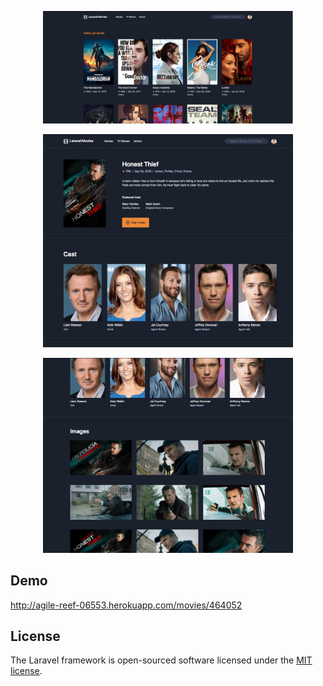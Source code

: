 <p align="center"><img src="https://raw.githubusercontent.com/dedymuswar/laravelmovies/master/public/img/capture.png" width="400"></p>
<p align="center"><img src="https://raw.githubusercontent.com/dedymuswar/laravelmovies/master/public/img/capture1.png" width="400"></p>
<p align="center"><img src="https://raw.githubusercontent.com/dedymuswar/laravelmovies/master/public/img/capture2.png" width="400"></p>

## Demo 

http://agile-reef-06553.herokuapp.com/movies/464052


## License

The Laravel framework is open-sourced software licensed under the [MIT license](https://opensource.org/licenses/MIT).

